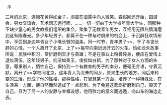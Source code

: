      序 

   三月的北京，连翘花黄得如金子，清晨在湿露中向人微笑。春假刚还开始，园游会，男女交谊会，艺术同志远行团，……一切一切由于大学校年青大学生，同那种不缺少童心的男女教授们组织的集会，聚集了无数青年男女，互相用无限热情消磨到这有限春光。多少年轻男子，都莫不在一种与时俱来的机会上，于沉醉狂欢情形中，享受到身边年青女子小嘴长臂的温柔。同一时节，青年男子××，怀了与世长辞的心情，一个人离开了北京，上了××每早向南远远开去的火车。恰如龙朱故事所说：民族中积习，常折磨到天才与英雄；不是在事业上粉骨碎身，便应在爱情上退位落伍。这年轻男子，纯洁如美玉，俊拔如白鹤，为了那种对于女人方面的失意，尊重别人，牺牲自己，保持到一个有教育的男子的本分，便毫无言语，守着沉默，离开了××学校同北京。这年青人为龙朱的同乡，原来生长的地方，同后来转变的生活，形成了他的性格，那种性格，在智慧某一方面，培养了一种特殊处，在生活某一方面，便自然而然造成了一点悲剧。为了免避这悲剧折磨到自己，毁灭了自己，且为了另一人的安静与幸福设想，他用败北的意义而逃遁，向山东的海边走去。

